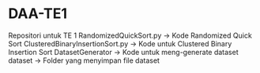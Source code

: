 # DAA-TE1
Repositori untuk TE 1
RandomizedQuickSort.py -> Kode Randomized Quick Sort
ClusteredBinaryInsertionSort.py -> Kode untuk Clustered Binary Insertion Sort
DatasetGenerator -> Kode untuk meng-generate dataset
dataset -> Folder yang menyimpan file dataset
